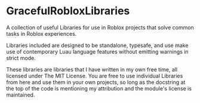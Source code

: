 # GracefulRobloxLibraries
A collection of useful Libraries for use in Roblox projects that solve common tasks in Roblox experiences.

Libraries included are designed to be standalone, typesafe, and use make use of contemporary Luau language features without emitting warnings in strict mode.

These libraries are libraries that I have written in my own free time, all licensed under The MIT License.
You are free to use individual Libraries from here and use them in your own projects, so long as the docstring at the top of the code is mentioning my attribution and the module's license is maintained.

